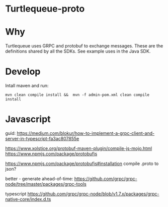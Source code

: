 # Turtlequeue-proto

# Why

Turtlequeue uses GRPC and protobuf to exchange messages. These are the definitions shared by all the SDKs.
See example uses in the Java SDK.

# Develop

Intall maven and run:
```
mvn clean compile install &&  mvn -f admin-pom.xml clean compile install
```

# Javascript
guid:
https://medium.com/blokur/how-to-implement-a-grpc-client-and-server-in-typescript-fa3ac807855e


https://www.xolstice.org/protobuf-maven-plugin/compile-js-mojo.html
https://www.npmjs.com/package/protobufjs

https://www.npmjs.com/package/protobufjs#installation
compile .proto to json?

better - generate ahead-of-time:
https://github.com/grpc/grpc-node/tree/master/packages/grpc-tools


typescript
https://github.com/grpc/grpc-node/blob/v1.7.x/packages/grpc-native-core/index.d.ts

